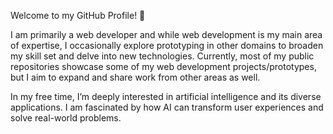 Welcome to my GitHub Profile! 👋

I am primarily a web developer and while web development is my main area of expertise, I occasionally explore prototyping in other domains to broaden my skill set and delve into new technologies. Currently, most of my public repositories showcase some of my web development projects/prototypes, but I aim to expand and share work from other areas as well.

In my free time, I’m deeply interested in artificial intelligence and its diverse applications. I am fascinated by how AI can transform user experiences and solve real-world problems.
